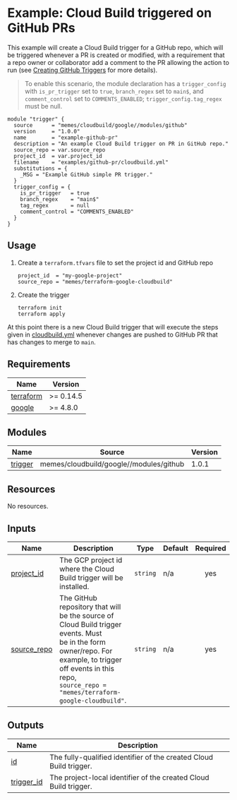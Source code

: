 # Example: Cloud Build triggered on GitHub PRs

This example will create a Cloud Build trigger for a GitHub repo, which will be
triggered whenever a PR is created or modified, with a requirement that a repo
owner or collaborator add a comment to the PR allowing the action to run (see
[Creating GitHub Triggers](https://cloud.google.com/build/docs/automating-builds/build-repos-from-github#creating_github_triggers)
for more details).

> To enable this scenario, the module declaration has a `trigger_config` with
> `is_pr_trigger` set to `true`, `branch_regex` set to `main$`, and `comment_control`
> set to `COMMENTS_ENABLED`; `trigger_config.tag_regex` must be null.

```hcl
module "trigger" {
  source      = "memes/cloudbuild/google//modules/github"
  version     = "1.0.0"
  name        = "example-github-pr"
  description = "An example Cloud Build trigger on PR in GitHub repo."
  source_repo = var.source_repo
  project_id  = var.project_id
  filename    = "examples/github-pr/cloudbuild.yml"
  substitutions = {
    _MSG = "Example GitHub simple PR trigger."
  }
  trigger_config = {
    is_pr_trigger   = true
    branch_regex    = "main$"
    tag_regex       = null
    comment_control = "COMMENTS_ENABLED"
  }
}
```

## Usage

1. Create a `terraform.tfvars` file to set the project id and GitHub repo

    ```hcl
    project_id  = "my-google-project"
    source_repo = "memes/terraform-google-cloudbuild"
    ```

2. Create the trigger

    ```shell
    terraform init
    terraform apply
    ```

At this point there is a new Cloud Build trigger that will execute the steps
given in [cloudbuild.yml](cloudbuild.yml) whenever changes are pushed to GitHub
PR that has changes to merge to `main`.

<!-- markdownlint-disable no-inline-html no-bare-urls -->
<!-- BEGINNING OF PRE-COMMIT-TERRAFORM DOCS HOOK -->
## Requirements

| Name | Version |
|------|---------|
| <a name="requirement_terraform"></a> [terraform](#requirement\_terraform) | >= 0.14.5 |
| <a name="requirement_google"></a> [google](#requirement\_google) | >= 4.8.0 |

## Modules

| Name | Source | Version |
|------|--------|---------|
| <a name="module_trigger"></a> [trigger](#module\_trigger) | memes/cloudbuild/google//modules/github | 1.0.1 |

## Resources

No resources.

## Inputs

| Name | Description | Type | Default | Required |
|------|-------------|------|---------|:--------:|
| <a name="input_project_id"></a> [project\_id](#input\_project\_id) | The GCP project id where the Cloud Build trigger will be installed. | `string` | n/a | yes |
| <a name="input_source_repo"></a> [source\_repo](#input\_source\_repo) | The GitHub repository that will be the source of Cloud Build trigger events. Must<br>be in the form owner/repo. For example, to trigger off events in this repo,<br>`source_repo = "memes/terraform-google-cloudbuild"`. | `string` | n/a | yes |

## Outputs

| Name | Description |
|------|-------------|
| <a name="output_id"></a> [id](#output\_id) | The fully-qualified identifier of the created Cloud Build trigger. |
| <a name="output_trigger_id"></a> [trigger\_id](#output\_trigger\_id) | The project-local identifier of the created Cloud Build trigger. |
<!-- END OF PRE-COMMIT-TERRAFORM DOCS HOOK -->
<!-- markdownlint-enable no-inline-html no-bare-urls -->
